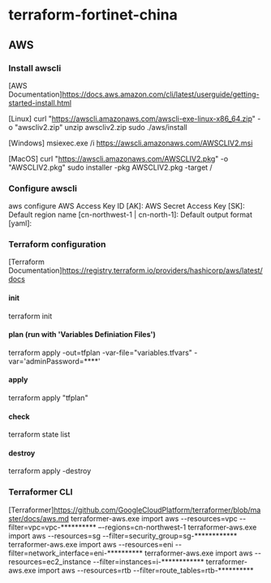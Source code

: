 # terraform-fortinet-china
## AWS



### Install awscli
[AWS Documentation]https://docs.aws.amazon.com/cli/latest/userguide/getting-started-install.html

[Linux]
curl "https://awscli.amazonaws.com/awscli-exe-linux-x86_64.zip" -o "awscliv2.zip"
unzip awscliv2.zip
sudo ./aws/install

[Windows]
msiexec.exe /i https://awscli.amazonaws.com/AWSCLIV2.msi

[MacOS]
curl "https://awscli.amazonaws.com/AWSCLIV2.pkg" -o "AWSCLIV2.pkg"
sudo installer -pkg AWSCLIV2.pkg -target /



### Configure awscli
aws configure
AWS Access Key ID [AK]:
AWS Secret Access Key [SK]:
Default region name [cn-northwest-1 | cn-north-1]:
Default output format [yaml]:



### Terraform configuration
[Terraform Documentation]https://registry.terraform.io/providers/hashicorp/aws/latest/docs
#### init
terraform init

#### plan (run with 'Variables Definiation Files')
terraform apply -out=tfplan -var-file="variables.tfvars" -var='adminPassword=****'

#### apply
terraform apply "tfplan"

#### check
terraform state list

#### destroy
terraform apply -destroy



### Terraformer CLI
[Terraformer]https://github.com/GoogleCloudPlatform/terraformer/blob/master/docs/aws.md
terraformer-aws.exe import aws --resources=vpc --filter=vpc=vpc-********** –-regions=cn-northwest-1
terraformer-aws.exe import aws --resources=sg --filter=security_group=sg-************ 
terraformer-aws.exe import aws --resources=eni --filter=network_interface=eni-**********
terraformer-aws.exe import aws --resources=ec2_instance --filter=instances=i-************
terraformer-aws.exe import aws --resources=rtb --filter=route_tables=rtb-**********